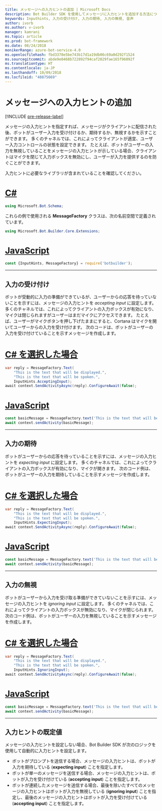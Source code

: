 ```yaml
---
title: メッセージへの入力ヒントの追加 | Microsoft Docs
description: Bot Builder SDK を使用してメッセージに入力ヒントを追加する方法について説明します。
keywords: Inputhints, 入力の受け付け, 入力の期待, 入力の無視, 音声
author: ivorb
ms.author: v-ivorb
manager: kamrani
ms.topic: article
ms.prod: bot-framework
ms.date: 08/24/2018
monikerRange: azure-bot-service-4.0
ms.openlocfilehash: fbd3378e5be743b17d1a19db06c69a0d292f1524
ms.sourcegitcommit: abde9e0468b722892f94caf2029fae165f96092f
ms.translationtype: HT
ms.contentlocale: ja-JP
ms.lasthandoff: 10/09/2018
ms.locfileid: "48875669"
---
```

# <a name="add-input-hints-to-messages"></a>メッセージへの入力ヒントの追加

[!INCLUDE [pre-release-label](~/includes/pre-release-label.md)]

メッセージの入力ヒントを指定すれば、メッセージがクライアントに配信された後、ボットがユーザー入力を受け付けるか、期待するか、無視するかを示すことができます。 多くのチャネルでは、これによってクライアントが適宜、ユーザー入力コントロールの状態を設定できます。 たとえば、ボットがユーザーの入力を無視していることをメッセージの入力ヒントが示している場合、クライアントはマイクを閉じて入力ボックスを無効にし、ユーザーが入力を提供するのを防ぐことができます。

入力ヒントに必要なライブラリが含まれていることを確認してください。

# <a name="ctabcs"></a>[C#](#tab/cs)

```cs
using Microsoft.Bot.Schema;
```

<!--TODO: Remove the following remark after the next release of the NuGet packages.-->

これらの例で使用される **MessageFactory** クラスは、次の名前空間で定義されています。

```cs
using Microsoft.Bot.Builder.Core.Extensions;
```

# <a name="javascripttabjs"></a>[JavaScript](#tab/js)

```javascript
const {InputHints, MessageFactory} = require('botbuilder');
```

---

## <a name="accepting-input"></a>入力の受け付け

ボットが受動的に入力の準備ができているが、ユーザーからの応答を待っていないことを示すには、メッセージの入力ヒントを _accepting input_ に設定します。 多くのチャネルでは、これによってクライアントの入力ボックスが有効になり、マイクは閉じられますがユーザーはまだマイクにアクセスできます。 たとえば、ユーザーがマイクボタンを押し下げたままにすると、Cortana はマイクを開いてユーザーからの入力を受け付けます。 次のコードは、ボットがユーザーの入力を受け付けていることを示すメッセージを作成します。

# <a name="ctabcs"></a>[C# を選択した場合](#tab/cs)

```csharp
var reply = MessageFactory.Text(
    "This is the text that will be displayed.",
    "This is the text that will be spoken.",
    InputHints.AcceptingInput);
await context.SendActivityAsync(reply).ConfigureAwait(false);
```

# <a name="javascripttabjs"></a>[JavaScript](#tab/js)

```javascript
const basicMessage = MessageFactory.text('This is the text that will be displayed.', 'This is the text that will be spoken.', InputHints.AcceptingInput);
await context.sendActivity(basicMessage);
```

---

## <a name="expecting-input"></a>入力の期待

ボットがユーザーからの応答を待っていることを示すには、メッセージの入力ヒントを _expecting input_ に設定します。 多くのチャネルでは、これによってクライアントの入力ボックスが有効になり、マイクが開きます。 次のコード例は、ボットがユーザーの入力を期待していることを示すメッセージを作成します。

# <a name="ctabcs"></a>[C# を選択した場合](#tab/cs)

```csharp
var reply = MessageFactory.Text(
    "This is the text that will be displayed.",
    "This is the text that will be spoken.",
    InputHints.ExpectingInput);
await context.SendActivityAsync(reply).ConfigureAwait(false);
```

# <a name="javascripttabjs"></a>[JavaScript](#tab/js)

```javascript
const basicMessage = MessageFactory.text('This is the text that will be displayed.', 'This is the text that will be spoken.', InputHints.ExpectingInput);
await context.sendActivity(basicMessage);
```

---

## <a name="ignoring-input"></a>入力の無視

ボットがユーザーから入力を受け取る準備ができていないことを示すには、メッセージの入力ヒントを _ignoring input_ に設定します。 多くのチャネルでは、これによってクライアントの入力ボックスが無効になり、マイクが閉じられます。 次のコード例は、ボットがユーザーの入力を無視していることを示すメッセージを作成します。

# <a name="ctabcs"></a>[C# を選択した場合](#tab/cs)

```csharp
var reply = MessageFactory.Text(
    "This is the text that will be displayed.",
    "This is the text that will be spoken.",
    InputHints.IgnoringInput);
await context.SendActivityAsync(reply).ConfigureAwait(false);
```

# <a name="javascripttabjs"></a>[JavaScript](#tab/js)

```javascript
const basicMessage = MessageFactory.text('This is the text that will be displayed.', 'This is the text that will be spoken.', InputHints.IgnoringInput);
await context.sendActivity(basicMessage);
```

---

## <a name="default-values-for-input-hint"></a>入力ヒントの既定値

メッセージの入力ヒントを設定しない場合、Bot Builder SDK が次のロジックを使用して自動的に入力ヒントを設定します。

- ボットがプロンプトを送信する場合、メッセージの入力ヒントは、ボットが入力を期待している (**expecting input**) ことを指定します。</li>
- ボットが単一のメッセージを送信する場合、メッセージの入力ヒントは、ボットが入力を受け付けている (**accepting input**) ことを指定します。</li>
- ボットが連続したメッセージを送信する場合、最後を除いたすべてのメッセージの入力ヒントはボットが入力を無視している (**ignoring input**) ことを指定し、最後のメッセージの入力ヒントはボットが入力を受け付けている (**accepting input**) ことを指定します。

